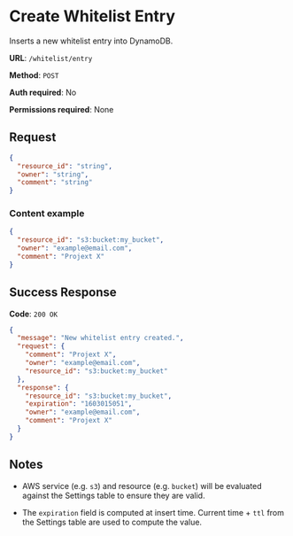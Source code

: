# Create Whitelist Entry

Inserts a new whitelist entry into DynamoDB.

**URL**: `/whitelist/entry`

**Method**: `POST`

**Auth required**: No

**Permissions required**: None

## Request

```json
{
  "resource_id": "string",
  "owner": "string",
  "comment": "string"
}
```

### Content example

```json
{
  "resource_id": "s3:bucket:my_bucket",
  "owner": "example@email.com",
  "comment": "Projext X"
}
```

## Success Response

**Code**: `200 OK`

```json
{
  "message": "New whitelist entry created.",
  "request": {
    "comment": "Projext X",
    "owner": "example@email.com",
    "resource_id": "s3:bucket:my_bucket"
  },
  "response": {
    "resource_id": "s3:bucket:my_bucket",
    "expiration": "1603015051",
    "owner": "example@email.com",
    "comment": "Projext X"
  }
}
```

## Notes

- AWS service (e.g. `s3`) and resource (e.g. `bucket`) will be evaluated against the Settings table to ensure they are valid.

- The `expiration` field is computed at insert time. Current time + `ttl` from the Settings table are used to compute the value.
